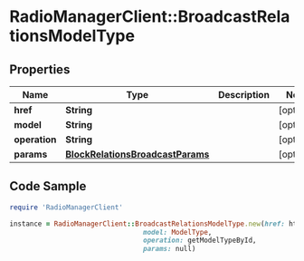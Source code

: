 # RadioManagerClient::BroadcastRelationsModelType

## Properties

Name | Type | Description | Notes
------------ | ------------- | ------------- | -------------
**href** | **String** |  | [optional] 
**model** | **String** |  | [optional] 
**operation** | **String** |  | [optional] 
**params** | [**BlockRelationsBroadcastParams**](BlockRelationsBroadcastParams.md) |  | [optional] 

## Code Sample

```ruby
require 'RadioManagerClient'

instance = RadioManagerClient::BroadcastRelationsModelType.new(href: https://radiomanager.pluxbox.com/api/v2/model_types/1,
                                 model: ModelType,
                                 operation: getModelTypeById,
                                 params: null)
```


